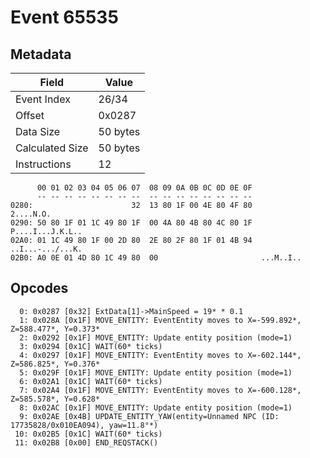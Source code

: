 # Event 65535

## Metadata

| Field           | Value    |
|-----------------|----------|
| Event Index     | 26/34    |
| Offset          | 0x0287   |
| Data Size       | 50 bytes |
| Calculated Size | 50 bytes |
| Instructions    | 12       |

```
      00 01 02 03 04 05 06 07  08 09 0A 0B 0C 0D 0E 0F
      -- -- -- -- -- -- -- --  -- -- -- -- -- -- -- --
0280:                      32  13 80 1F 00 4E 80 4F 80         2....N.O.
0290: 50 80 1F 01 1C 49 80 1F  00 4A 80 4B 80 4C 80 1F  P....I...J.K.L..
02A0: 01 1C 49 80 1F 00 2D 80  2E 80 2F 80 1F 01 4B 94  ..I...-.../...K.
02B0: A0 0E 01 4D 80 1C 49 80  00                       ...M..I..       
```

## Opcodes

```
  0: 0x0287 [0x32] ExtData[1]->MainSpeed = 19* * 0.1
  1: 0x028A [0x1F] MOVE_ENTITY: EventEntity moves to X=-599.892*, Z=588.477*, Y=0.373*
  2: 0x0292 [0x1F] MOVE_ENTITY: Update entity position (mode=1)
  3: 0x0294 [0x1C] WAIT(60* ticks)
  4: 0x0297 [0x1F] MOVE_ENTITY: EventEntity moves to X=-602.144*, Z=586.825*, Y=0.376*
  5: 0x029F [0x1F] MOVE_ENTITY: Update entity position (mode=1)
  6: 0x02A1 [0x1C] WAIT(60* ticks)
  7: 0x02A4 [0x1F] MOVE_ENTITY: EventEntity moves to X=-600.128*, Z=585.578*, Y=0.628*
  8: 0x02AC [0x1F] MOVE_ENTITY: Update entity position (mode=1)
  9: 0x02AE [0x4B] UPDATE_ENTITY_YAW(entity=Unnamed NPC (ID: 17735828/0x010EA094), yaw=11.8°*)
 10: 0x02B5 [0x1C] WAIT(60* ticks)
 11: 0x02B8 [0x00] END_REQSTACK()
```

